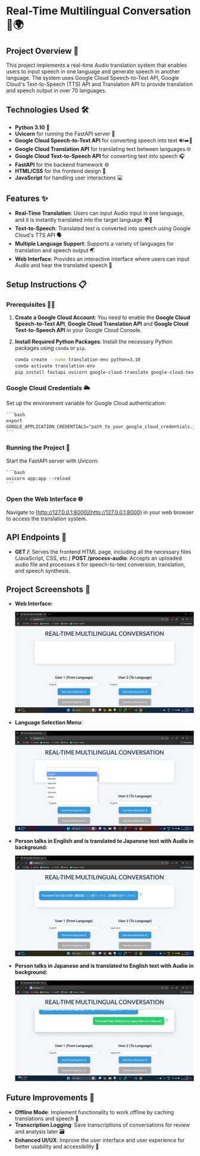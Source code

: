 # Real-Time Multilingual Conversation 🎤🌍

## Project Overview 🌟
This project implements a real-time Audio translation system that enables users to input speech in one language and generate speech in another language. The system uses Google Cloud Speech-to-Text API, Google Cloud's Text-to-Speech (TTS) API and Translation API to provide translation and speech output in over 70 languages.

## Technologies Used 🛠️
- **Python 3.10** 🐍
- **Uvicorn** for running the FastAPI server 🚀
- **Google Cloud Speech-to-Text API** for converting speech into text 🔊➡️📝
- **Google Cloud Translation API** for translating text between languages 🌐
- **Google Cloud Text-to-Speech API** for converting text into speech 🎧
- **FastAPI** for the backend framework ⚙️
- **HTML/CSS** for the frontend design 🎨
- **JavaScript** for handling user interactions 💻

## Features ✨
- **Real-Time Translation**: Users can input Audio input in one language, and it is instantly translated into the target language 🌍🔄
- **Text-to-Speech**: Translated text is converted into speech using Google Cloud's TTS API 🗣️
- **Multiple Language Support**: Supports a variety of languages for translation and speech output 🌏
- **Web Interface**: Provides an interactive interface where users can input Audio and hear the translated speech 💬

## Setup Instructions 📋

### Prerequisites 🧑‍💻
1. **Create a Google Cloud Account**: You need to enable the **Google Cloud Speech-to-Text API**, **Google Cloud Translation API** and **Google Cloud Text-to-Speech API** in your Google Cloud Console.
2. **Install Required Python Packages**: Install the necessary Python packages using `conda` or `pip`.

    ```bash
    conda create --name translation-env python=3.10
    conda activate translation-env
    pip install fastapi uvicorn google-cloud-translate google-cloud-texttospeech fastapi[all] uvicorn websockets python-multipa pydub

    ```

### Google Cloud Credentials 🌥️
Set up the environment variable for Google Cloud authentication:

    ```bash
    export GOOGLE_APPLICATION_CREDENTIALS="path_to_your_google_cloud_credentials.json"
    ```

### Running the Project 🚀
Start the FastAPI server with Uvicorn:

    ```bash
    uvicorn app:app --reload
    ```

### Open the Web Interface 🌐
Navigate to [http://127.0.0.1:8000](http://127.0.0.1:8000) in your web browser to access the translation system.

## API Endpoints 📡
- **GET /**: Serves the frontend HTML page, including all the necessary files (JavaScript, CSS, etc.)
**POST /process-audio**: Accepts an uploaded audio file and processes it for speech-to-text conversion, translation, and speech synthesis.

## Project Screenshots 📸

- **Web Interface:**  

  ![Web Interface](images/Screenshot%202024-12-16%20041339.png)

- **Language Selection Menu:**  

  ![Language Selection Menu](images/Screenshot%202024-12-16%20041357.png)

- **Person talks in English and is translated to Japanese text with Audio in background:**  

  ![English to Japanese](images/Screenshot%202024-12-16%20042932.png)

- **Person talks in Japanese and is translated to English text with Audio in background:**  

  ![Japanese to English](images/Screenshot%202024-12-16%20043201.png)



## Future Improvements 🔮
- **Offline Mode**: Implement functionality to work offline by caching translations and speech 📴
- **Transcription Logging**: Save transcriptions of conversations for review and analysis later 🗃️
- **Enhanced UI/UX**: Improve the user interface and user experience for better usability and accessibility 🌟
